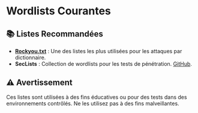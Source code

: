 # Wordlists Courantes  

## 📚 Listes Recommandées  
- **[Rockyou.txt](https://github.com/brannondorsey/naive-hashcat/releases/tag/data)** : Une des listes les plus utilisées pour les attaques par dictionnaire.  
- **SecLists** : Collection de wordlists pour les tests de pénétration. [GitHub](https://github.com/danielmiessler/SecLists).  

## ⚠️ Avertissement  
Ces listes sont utilisées à des fins éducatives ou pour des tests dans des environnements contrôlés. Ne les utilisez pas à des fins malveillantes.  


